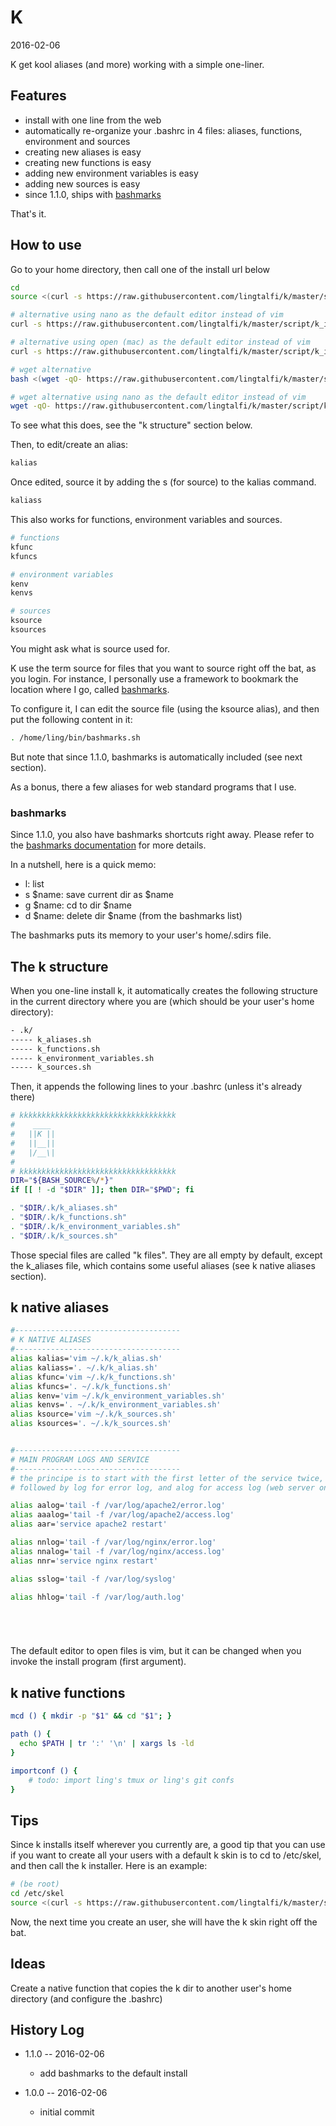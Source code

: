 K
==========
2016-02-06


K get kool aliases (and more) working with a simple one-liner. 


Features
----------

- install with one line from the web
- automatically re-organize your .bashrc in 4 files: aliases, functions, environment and sources
- creating new aliases is easy
- creating new functions is easy
- adding new environment variables is easy
- adding new sources is easy 
- since 1.1.0, ships with [bashmarks](https://github.com/huyng/bashmarks)


That's it.




How to use
---------------

Go to your home directory, then call one of the install url below

```bash
cd
source <(curl -s https://raw.githubusercontent.com/lingtalfi/k/master/script/k_installer.sh)

# alternative using nano as the default editor instead of vim
curl -s https://raw.githubusercontent.com/lingtalfi/k/master/script/k_installer.sh | bash /dev/stdin nano

# alternative using open (mac) as the default editor instead of vim
curl -s https://raw.githubusercontent.com/lingtalfi/k/master/script/k_installer.sh | bash /dev/stdin open

# wget alternative 
bash <(wget -qO- https://raw.githubusercontent.com/lingtalfi/k/master/script/k_installer.sh)

# wget alternative using nano as the default editor instead of vim
wget -qO- https://raw.githubusercontent.com/lingtalfi/k/master/script/k_installer.sh | bash -s -- nano
```

To see what this does, see the "k structure" section below.


Then, to edit/create an alias:

```bash
kalias
```

Once edited, source it by adding the s (for source) to the kalias command.

```bash
kaliass
```

This also works for functions, environment variables and sources.

```bash
# functions 
kfunc
kfuncs

# environment variables 
kenv
kenvs

# sources
ksource
ksources
```

You might ask what is source used for.

K use the term source for files that you want to source right off the bat, as you login.
For instance, I personally use a framework to bookmark the location where 
I go, called [bashmarks](https://github.com/huyng/bashmarks).

To configure it, I can edit the source file (using the ksource alias), and then put the following 
content in it: 


```bash
. /home/ling/bin/bashmarks.sh
```
But note that since 1.1.0, bashmarks is automatically included (see next section).



As a bonus, there a few aliases for web standard programs that I use.


### bashmarks

Since 1.1.0, you also have bashmarks shortcuts right away.
Please refer to the [bashmarks documentation](https://github.com/huyng/bashmarks) for more details.

In a nutshell, here is a quick memo:

- l: list
- s $name: save current dir as $name
- g $name: cd to dir $name
- d $name: delete dir $name (from the bashmarks list)

The bashmarks puts its memory to your user's home/.sdirs file.





The k structure
--------------------

When you one-line install k, it automatically creates the following structure in the 
current directory where you are (which should be your user's home directory):


```bash
- .k/ 
----- k_aliases.sh
----- k_functions.sh
----- k_environment_variables.sh
----- k_sources.sh
```


Then, it appends the following lines to your .bashrc (unless it's already there)
 

```bash
# kkkkkkkkkkkkkkkkkkkkkkkkkkkkkkkkkkk
#  	 ____ 
# 	||K ||
# 	||__||
# 	|/__\|
#
# kkkkkkkkkkkkkkkkkkkkkkkkkkkkkkkkkkk
DIR="${BASH_SOURCE%/*}"
if [[ ! -d "$DIR" ]]; then DIR="$PWD"; fi

. "$DIR/.k/k_aliases.sh"
. "$DIR/.k/k_functions.sh"
. "$DIR/.k/k_environment_variables.sh"
. "$DIR/.k/k_sources.sh"

```

Those special files are called "k files".
They are all empty by default, except the k_aliases file, which 
contains some useful aliases (see k native aliases section).
 
 
 
k native aliases 
---------------------


```bash
#-------------------------------------
# K NATIVE ALIASES
#-------------------------------------
alias kalias='vim ~/.k/k_alias.sh'
alias kaliass='. ~/.k/k_alias.sh'
alias kfunc='vim ~/.k/k_functions.sh'
alias kfuncs='. ~/.k/k_functions.sh'
alias kenv='vim ~/.k/k_environment_variables.sh'
alias kenvs='. ~/.k/k_environment_variables.sh'
alias ksource='vim ~/.k/k_sources.sh'
alias ksources='. ~/.k/k_sources.sh'


#-------------------------------------
# MAIN PROGRAM LOGS AND SERVICE 
#-------------------------------------
# the principe is to start with the first letter of the service twice,
# followed by log for error log, and alog for access log (web server only)

alias aalog='tail -f /var/log/apache2/error.log'
alias aaalog='tail -f /var/log/apache2/access.log'
alias aar='service apache2 restart'

alias nnlog='tail -f /var/log/nginx/error.log'
alias nnalog='tail -f /var/log/nginx/access.log'
alias nnr='service nginx restart'

alias sslog='tail -f /var/log/syslog'

alias hhlog='tail -f /var/log/auth.log'






```


The default editor to open files is vim, but it can be changed when you 
invoke the install program (first argument).


k native functions
----------------------


```bash 
mcd () { mkdir -p "$1" && cd "$1"; }

path () {
  echo $PATH | tr ':' '\n' | xargs ls -ld 
}

importconf () {
    # todo: import ling's tmux or ling's git confs
}
```





Tips
--------
Since k installs itself wherever you currently are, a good tip that you can use if you want to create all your users
with a default k skin is to cd to /etc/skel, and then call the k installer.
Here is an example:


```bash
# (be root)
cd /etc/skel
source <(curl -s https://raw.githubusercontent.com/lingtalfi/k/master/script/k_installer.sh)
```

Now, the next time you create an user, she will have the k skin right off the bat.





Ideas
---------

Create a native function that copies the k dir to another user's home directory (and configure the .bashrc)





History Log
------------------
    
- 1.1.0 -- 2016-02-06

    - add bashmarks to the default install
        
- 1.0.0 -- 2016-02-06

    - initial commit
    
    





